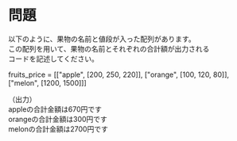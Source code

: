# 問題  
以下のように、果物の名前と値段が入った配列があります。  
この配列を用いて、果物の名前とそれぞれの合計額が出力される  
コードを記述してください。  

fruits_price = [["apple", [200, 250, 220]], ["orange", [100, 120, 80]], ["melon", [1200, 1500]]]  

（出力）  
appleの合計金額は670円です  
orangeの合計金額は300円です  
melonの合計金額は2700円です  

